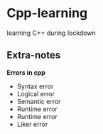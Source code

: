 # Cpp-learning
 learning C++ during lockdown
 ## Extra-notes
**Errors in cpp**
<ul>
 <li>Syntax error</li>
 <li>Logical error</li>
  <li>Semantic error</li>
  <li>Runtime error</li>
  <li>Runtime error</li>
  <li>Liker error</li>
</ul>






